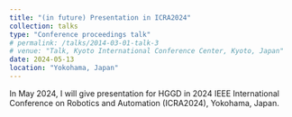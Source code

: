 ```yaml
---
title: "(in future) Presentation in ICRA2024"
collection: talks
type: "Conference proceedings talk"
# permalink: /talks/2014-03-01-talk-3
# venue: "Talk, Kyoto International Conference Center, Kyoto, Japan"
date: 2024-05-13
location: "Yokohama, Japan"
---
```


In May 2024, I will give presentation for HGGD in 2024 IEEE International Conference on Robotics and Automation (ICRA2024), Yokohama, Japan.
